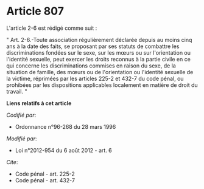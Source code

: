 # Article 807

L'article 2-6 est rédigé comme suit : 

" Art. 2-6.-Toute association régulièrement déclarée depuis au moins cinq ans à la date des faits, se proposant par ses
statuts de combattre les discriminations fondées sur le sexe, sur les mœurs ou sur l'orientation ou l'identité sexuelle, peut
exercer les droits reconnus à la partie civile en ce qui concerne les discriminations commises en raison du sexe, de la
situation de famille, des mœurs ou de l'orientation ou l'identité sexuelle de la victime, réprimées par les articles 225-2 et
432-7 du code pénal, ou prohibées par les dispositions applicables localement en matière de droit du travail. "

**Liens relatifs à cet article**

_Codifié par_:

  - Ordonnance n°96-268 du 28 mars 1996

_Modifié par_:

  - Loi n°2012-954 du 6 août 2012 - art. 6

_Cite_:

  - Code pénal - art. 225-2
  - Code pénal - art. 432-7
